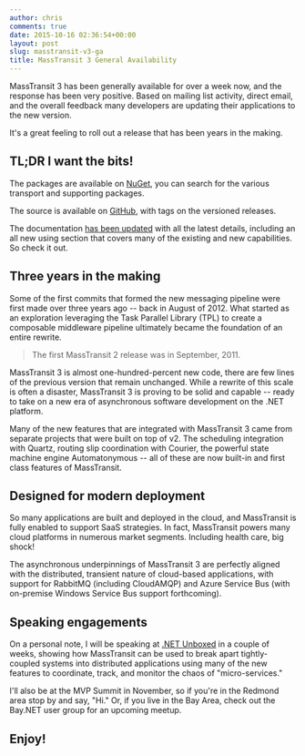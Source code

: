 ```yaml
---
author: chris
comments: true
date: 2015-10-16 02:36:54+00:00
layout: post
slug: masstransit-v3-ga
title: MassTransit 3 General Availability
---
```


MassTransit 3 has been generally available for over a week now, and the response has been very positive. Based on mailing list activity, direct email, and the overall feedback many developers are updating their applications to the new version.

It's a great feeling to roll out a release that has been years in the making.

## TL;DR I want the bits!

The packages are available on [NuGet](https://nuget.org/packages/MassTransit), you can search for the various transport and supporting packages.

The source is available on [GitHub](https://github.com/MassTransit), with tags on the versioned releases.

The documentation [has been updated](http://docs.masstransit-project.com/en/master/) with all the latest details, including an all new using section that covers many of the existing and new capabilities. So check it out.


## Three years in the making

Some of the first commits that formed the new messaging pipeline were first made over three years ago -- back in August of 2012. What started as an exploration leveraging the Task Parallel Library (TPL) to create a composable middleware pipeline ultimately became the foundation of an entire rewrite.

> The first MassTransit 2 release was in September, 2011.

MassTransit 3 is almost one-hundred-percent new code, there are few lines of the previous version that remain unchanged. While a rewrite of this scale is often a disaster, MassTransit 3 is proving to be solid and capable -- ready to take on a new era of asynchronous software development on the .NET platform.

Many of the new features that are integrated with MassTransit 3 came from separate projects that were built on top of v2. The scheduling integration with Quartz, routing slip coordination with Courier, the powerful state machine engine Automatonymous -- all of these are now built-in and first class features of MassTransit.


## Designed for modern deployment

So many applications are built and deployed in the cloud, and MassTransit is fully enabled to support SaaS strategies. In fact, MassTransit powers many cloud platforms in numerous market segments. Including health care, big shock!

The asynchronous underpinnings of MassTransit 3 are perfectly aligned with the distributed, transient nature of cloud-based applications, with support for RabbitMQ (including CloudAMQP) and Azure Service Bus (with on-premise Windows Service Bus support forthcoming).


## Speaking engagements

On a personal note, I will be speaking at [.NET Unboxed](http://www.letsunbox.net/) in a couple of weeks, showing how MassTransit can be used to break apart tightly-coupled systems into distributed applications using many of the new features to coordinate, track, and monitor the chaos of "micro-services."

I'll also be at the MVP Summit in November, so if you're in the Redmond area stop by and say, "Hi." Or, if you live in the Bay Area, check out the Bay.NET user group for an upcoming meetup.

## Enjoy!

